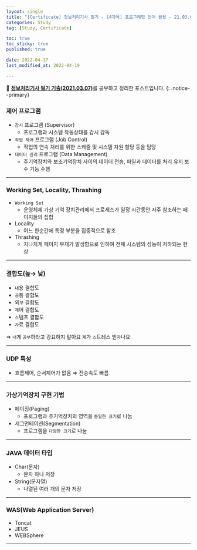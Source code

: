```yaml
---
layout: single
title: "[Certificate] 정보처리기사 필기 - [4과목] 프로그래밍 언어 활용 - 21.03.07"
categories: Study
tag: [Study, Certificate]

toc: true
toc_sticky: true
published: true

date: 2022-04-17
last_modified_at: 2022-04-19

---
```



📄 [**정보처리기사 필기 기출(2021.03.07)**](https://comcbt.com/xe/iz)를 공부하고 정리한 포스트입니다.
{: .notice--primary}

### 제어 프로그램

- `감시` 프로그램 (Supervisor)
    - 프로그램과 시스템 작동상태를 감시 감독
- `작업 제어` 프로그램 (Job Control)
    - 작업의 연속 처리를 위한 스케줄 및 시스템 자원 할당 등을 담당
- `데이터 관리` 프로그램 (Data Management)
    - 주기억장치와 보조기억장치 사이의 데이터 전송, 파일과 데이터를 처리 유지 보수 기능 수행

---

### Working Set, Locality, Thrashing

- `Working Set`
    - 운영체제 가상 기억 장치관리에서 프로세스가 일정 시간동안 자주 참조하는 페이지들의 집합
- Locality
    - 어느 한순간에 특정 부분을 집중적으로 참조
- Thrashing
    - 지나치게 페이지 부재가 발생함으로 인하여 전체 시스템의 성능이 저하되는 현상

---

### 결합도(높→ 낮)

- `내`용 결합도
- `공`통 결합도
- 외`부` 결합도
- `제`어 결합도
- `스`탬프 결합도
- `자`료 결합도

⇒ `내`게 `공부`하라고 강요하지 말아요 `제`가 `스`트레스 받`자`나요

---

### UDP 특성

- 흐름제어, 순서제어가 없음 ⇒ 전송속도 빠름

---

### 가상기억장치 구현 기법

- 페이징(Paging)
    - 프로그램과 주기억장치의 영역을 `동일한 크기`로 나눔
- 세그먼테이션(Segmentation)
    - 프로그램을 `다양한 크기`로 나눔

---

### JAVA 데이터 타입

- Char(문자)
    - 문자 하나 저장
- String(문자열)
    - 나열된 여러 개의 문자 저장

---

### WAS(Web Application Server)

- Toncat
- JEUS
- WEBSphere

---
